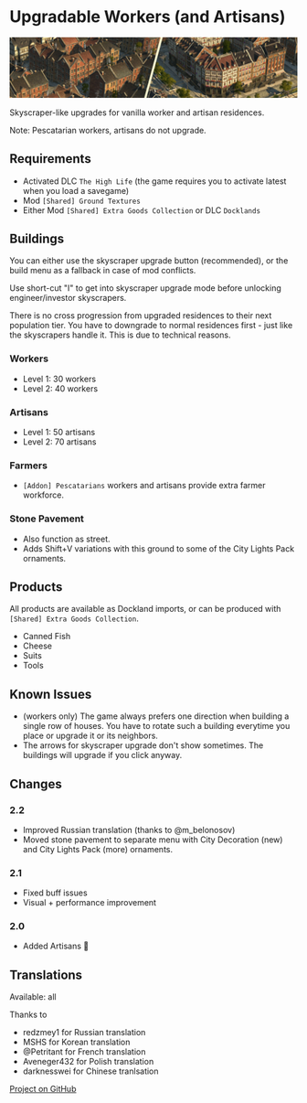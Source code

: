 # Upgradable Workers (and Artisans)

![](./banner.png)

Skyscraper-like upgrades for vanilla worker and artisan residences.

Note: Pescatarian workers, artisans do not upgrade.

## Requirements

- Activated DLC `The High Life` (the game requires you to activate latest when you load a savegame)
- Mod `[Shared] Ground Textures`
- Either Mod `[Shared] Extra Goods Collection` or DLC `Docklands`

## Buildings

You can either use the skyscraper upgrade button (recommended), or the build menu as a fallback in case of mod conflicts.

Use short-cut "I" to get into skyscraper upgrade mode before unlocking engineer/investor skyscrapers.

There is no cross progression from upgraded residences to their next population tier.
You have to downgrade to normal residences first - just like the skyscrapers handle it. This is due to technical reasons.

### Workers

- Level 1: 30 workers
- Level 2: 40 workers

### Artisans

- Level 1: 50 artisans
- Level 2: 70 artisans

### Farmers

- `[Addon] Pescatarians` workers and artisans provide extra farmer workforce.

### Stone Pavement

- Also function as street.
- Adds Shift+V variations with this ground to some of the City Lights Pack ornaments.

## Products

All products are available as Dockland imports, or can be produced with `[Shared] Extra Goods Collection`.

- Canned Fish
- Cheese
- Suits
- Tools

## Known Issues

- (workers only) The game always prefers one direction when building a single row of houses. You have to rotate such a building everytime you place or upgrade it or its neighbors.
- The arrows for skyscraper upgrade don't show sometimes. The buildings will upgrade if you click anyway.

## Changes

### 2.2

- Improved Russian translation (thanks to @m_belonosov)
- Moved stone pavement to separate menu with City Decoration (new) and City Lights Pack (more) ornaments.

### 2.1

- Fixed buff issues
- Visual + performance improvement

### 2.0

- Added Artisans 🥳

## Translations

Available: all

Thanks to
- redzmey1 for Russian translation
- MSHS for Korean translation
- @Petritant for French translation
- Aveneger432 for Polish translation
- darknesswei for Chinese tranlsation

[Project on GitHub](https://github.com/jakobharder/anno-1800-jakobs-mods)
